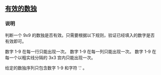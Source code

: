 ## [有效的数独](https://leetcode-cn.com/problems/valid-sudoku/)
### 说明

判断一个 9x9 的数独是否有效。只需要根据以下规则，验证已经填入的数字是否有效即可。

数字 1-9 在每一行只能出现一次。
数字 1-9 在每一列只能出现一次。
数字 1-9 在每一个以粗实线分隔的 3x3 宫内只能出现一次。

给定的数独序列只包含数字 1-9 和字符 '.' 。

